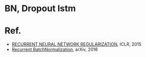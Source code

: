 # BN, Dropout lstm
# Ref.
- [RECURRENT NEURAL NETWORK REGULARIZATION](http://arxiv.org/pdf/1409.2329v4.pdf), ICLR, 2015
- [Recurrent BatchNormalization](http://arxiv.org/abs/1603.09025), arXiv, 2016
